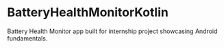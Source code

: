 # BatteryHealthMonitorKotlin
Battery Health Monitor app built for internship project showcasing Android fundamentals.
